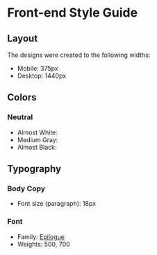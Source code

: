 # Front-end Style Guide

## Layout

The designs were created to the following widths:

- Mobile: 375px
- Desktop: 1440px

## Colors

### Neutral

- Almost White:
- Medium Gray: 
- Almost Black: 

## Typography

### Body Copy

- Font size (paragraph): 18px

### Font

- Family: [Epilogue](https://fonts.google.com/specimen/Epilogue)
- Weights: 500, 700
